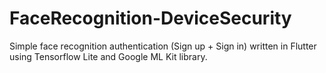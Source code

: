 # FaceRecognition-DeviceSecurity
Simple face recognition authentication (Sign up + Sign in) written in Flutter using Tensorflow Lite and Google ML Kit library.
